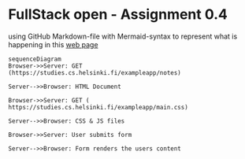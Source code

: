 # FullStack open - Assignment 0.4

using GitHub Markdown-file with Mermaid-syntax to represent what is happening in this [web page](https://studies.cs.helsinki.fi/exampleapp/notes)

```mermaid 
sequenceDiagram
Browser->>Server: GET (https://studies.cs.helsinki.fi/exampleapp/notes)

Server-->>Browser: HTML Document 

Browser->>Server: GET (
https://studies.cs.helsinki.fi/exampleapp/main.css)

Server-->>Browser: CSS & JS files

Browser->>Server: User submits form

Server-->>Browser: Form renders the users content

```
